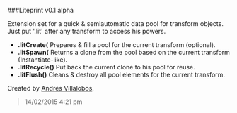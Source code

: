 ###Liteprint v0.1 alpha

Extension set for a quick & semiautomatic data pool for transform objects.
Just put '.lit' after any transform to access his powers.

- **.litCreate(** Prepares & fill a pool for the current transform (optional).
- **.litSpawn(** Returns a clone from the pool based on the current transform (Instantiate-like).
- **.litRecycle()** Put back the current clone to his pool for reuse.
- **.litFlush()** Cleans & destroy all pool elements for the current transform.


Created by [Andrés Villalobos](http://twitter.com/matnesis).
> 14/02/2015 4:21 pm

